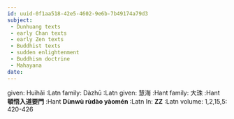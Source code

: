 ```yaml
---
id: uuid-0f1aa518-42e5-4602-9e6b-7b49174a79d3
subject: 
 - Dunhuang texts
 - early Chan texts
 - early Zen texts
 - Buddhist texts
 - sudden enlightenment
 - Buddhism doctrine
 - Mahayana
date: 
---
```


given: Huìhǎi :Latn
family: Dàzhū :Latn
given: 慧海 :Hant
family: 大珠 :Hant
**頓悟入道要門** :Hant
**Dùnwù rùdào yàomén** :Latn
In: 
**ZZ** :Latn
volume: 1,2,15,5: 420-426